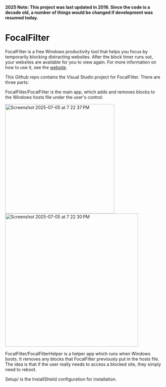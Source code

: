 **2025 Note: This project was last updated in 2016. Since the code is a decade old, a number of things would be changed if development was resumed today.**

# FocalFilter

FocalFilter is a free Windows productivity tool that helps you focus by temporarily blocking distracting websites. After the block timer runs out, your websites are available for you to view again.  For more information on how to use it, see the [website](https://focalfilter.com). 

This Github repo contains the Visual Studio project for FocalFilter. There are three parts:

FocalFilter/FocalFilter is the main app, which adds and removes blocks to the Windows hosts file under the user's control:

<img width="352" alt="Screenshot 2025-07-05 at 7 22 37 PM" src="https://github.com/user-attachments/assets/4dea32c0-dcc0-433e-9f5f-81e2904d19a2" />
<img width="429" alt="Screenshot 2025-07-05 at 7 22 30 PM" src="https://github.com/user-attachments/assets/c0a15a26-cf4a-47d0-9748-fa291f004c85" />

FocalFilter/FocalFilterHelper is a helper app which runs when Windows boots. It removes any blocks that FocalFilter previously put in the hosts file.  The idea is that if the user really needs to access a blocked site, they simply need to reboot.

Setup/ is the InstallShield configuration for installation.
